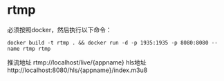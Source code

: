# rtmp

必须按照docker，然后执行以下命令：
```
docker build -t rtmp . && docker run -d -p 1935:1935 -p 8080:8080 --name rtmp rtmp
```

推流地址
rtmp://localhost/live/{appname}
hls地址
http://localhost:8080/hls/{appname}/index.m3u8
